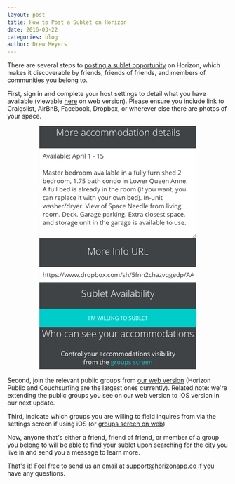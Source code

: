 ```yaml
---
layout: post
title: How to Post a Sublet on Horizon
date: 2016-03-22
categories: blog
author: Drew Meyers
---
```

There are several steps to [posting a sublet opportunity](http://www.horizonapp.co/blog/sublet-support/) on Horizon, which makes it discoverable by friends, friends of friends, and members of communities you belong to.

First, sign in and complete your host settings to detail what you have available (viewable [here](http://api.horizonapp.co/settings/) on web version). Please ensure you include link to Craigslist, AirBnB, Facebook, Dropbox, or wherever else there are photos of your space.

<p align="center"><img src="/assets/blog-sublet-settings-webversion.png"></p>

Second, join the relevant public groups from [our web version](http://api.horizonapp.co/groups/) (Horizon Public and Couchsurfing are the largest ones currently). Related note: we're extending the public groups you see on our web version to iOS version in our next update.

Third, indicate which groups you are willing to field inquires from via the settings screen if using iOS (or [groups screen on web](http://api.horizonapp.co/groups/))

Now, anyone that's either a friend, friend of friend, or member of a group you belong to will be able to find your sublet upon searching for the city you live in and send you a message to learn more.

That's it! Feel free to send us an email at [support@horizonapp.co](mailto:support@horizonapp.co) if you have any questions.